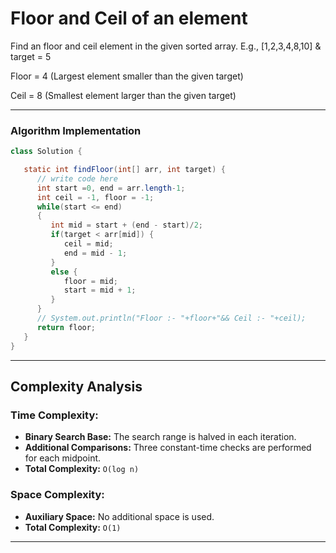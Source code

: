 # Floor and Ceil of an element 

Find an floor and ceil element in the given sorted array.
E.g., [1,2,3,4,8,10] & target = 5


Floor = 4 (Largest element smaller than the given target)

Ceil = 8 (Smallest element larger than the given target)

---

### **Algorithm Implementation**
```java
class Solution {

   static int findFloor(int[] arr, int target) {
      // write code here
      int start =0, end = arr.length-1;
      int ceil = -1, floor = -1;
      while(start <= end)
      {
         int mid = start + (end - start)/2;
         if(target < arr[mid]) {
            ceil = mid;
            end = mid - 1;
         }
         else {
            floor = mid;
            start = mid + 1;
         }
      }
      // System.out.println("Floor :- "+floor+"&& Ceil :- "+ceil);
      return floor;
   }
}

```

---

## Complexity Analysis

### **Time Complexity:**
- **Binary Search Base:** The search range is halved in each iteration.
- **Additional Comparisons:** Three constant-time checks are performed for each midpoint.
- **Total Complexity:** `O(log n)`

### **Space Complexity:**
- **Auxiliary Space:** No additional space is used.
- **Total Complexity:** `O(1)`

---